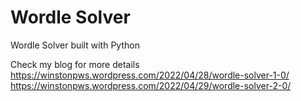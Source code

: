 # Wordle Solver
Wordle Solver built with Python

Check my blog for more details
https://winstonpws.wordpress.com/2022/04/28/wordle-solver-1-0/
https://winstonpws.wordpress.com/2022/04/29/wordle-solver-2-0/
